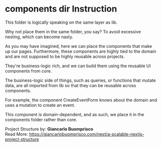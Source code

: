 # components dir Instruction

This folder is logically speaking on the same layer as lib.

Why not place them in the same folder, you say? To avoid excessive nesting, which can become nasty.

As you may have imagined, here we can place the components that make up our pages. Furthermore, these components are highly tied to the domain and are not supposed to be highly reusable across projects.

They're business-logic rich, and we can build them using the reusable UI components from core.

The business-logic side of things, such as queries, or functions that mutate data, are all imported from lib so that they can be reusable across components.

For example, the component CreateEventForm knows about the domain and uses a mutation to create an event.

This component is domain-dependent, and as such, we place it in the components folder rather than core.

Project Structure by: **Giancarlo Buomprisco**  
Read More: <https://giancarlobuomprisco.com/next/a-scalable-nextjs-project-structure>
